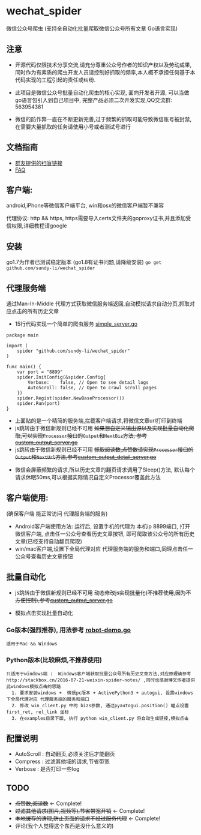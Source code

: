 # wechat_spider


微信公众号爬虫 (支持全自动化批量爬取微信公众号所有文章 Go语言实现)


## 注意
- 开源代码仅限技术分享交流,请充分尊重公众号作者的知识产权以及劳动成果,同时作为有素质的爬虫开发人员请控制好抓取的频率,本人概不承担任何基于本代码实现的工程引起的责任或纠纷.

- 此项目是微信公众号批量自动化爬虫的核心实现, 面向开发者开源, 可以当做go语言包引入到自己项目中, 完整产品必须二次开发实现,QQ交流群: 563954381

- 微信的防作弊一直在不断更新完善,过于频繁的抓取可能导致微信账号被封禁,在需要大量抓取的任务请使用小号或者测试号进行

## 文档指南
  - [群友提供的扫盲链接][6]
  - [FAQ][3]


## 客户端:  
android,iPhone等微信客户端平台, win和osx的微信客户端暂不兼容

代理协议: http && https,  https需要导入certs文件夹的goproxy证书,并且添加受信权限,详细教程请google


## 安装
 go1.7为作者已测试稳定版本 (go1.8有证书问题,请降级安装)
 `go get github.com/sundy-li/wechat_spider`

## 代理服务端
通过Man-In-Middle 代理方式获取微信服务端返回,自动模拟请求自动分页,抓取对应点击的所有历史文章
- 15行代码实现一个简单的爬虫服务  [simple_server.go][1]

```
package main

import (
	spider "github.com/sundy-li/wechat_spider"
)

func main() {
	var port = "8899"
	spider.InitConfig(&spider.Config{
		Verbose:    false, // Open to see detail logs
		AutoScroll: false, // Open to crawl scroll pages
	})
	spider.Regist(spider.NewBaseProcessor())
	spider.Run(port)
}

```

* 上面贴的是一个精简的服务端,拦截客户端请求,将微信文章url打印到终端
* js跳转由于微信新规则已经不可用 ~~如果想自定义输出源以及实现批量自动化爬取,可以实现`Processor`接口的`Output`和`NextBiz`方法, 参考  [custom_output_server.go][2]~~
* js跳转由于微信新规则已经不可用 ~~抓取阅读数,点赞数请实现`Processor`接口的`Output`和`NextUrl`方法,参考[custom_output_detail_server.go][4]~~


[1]: https://github.com/sundy-li/wechat_spider/blob/master/examples/simple_server.go
[2]: https://github.com/sundy-li/wechat_spider/blob/master/examples/custom_output_server.go
[3]: https://github.com/sundy-li/wechat_spider/blob/master/docs/FAQ.md
[4]: https://github.com/sundy-li/wechat_spider/blob/master/examples/custom_output_detail_server.go
[5]: https://github.com/sundy-li/wechat_spider/blob/master/examples/robot-demo.go
[6]: https://gist.github.com/Josscii/bedbbebe3294b3d6de55c8256886c437

* 微信会屏蔽频繁的请求,所以历史文章的翻页请求调用了Sleep()方法, 默认每个请求休眠50ms,可以根据实际情况自定义Processor覆盖此方法




## 客户端使用:    
  (确保客户端 能正常访问 代理服务端的服务) 

* Android客户端使用方法:
  运行后, 设置手机的代理为 本机ip 8899端口,  打开微信客户端, 点击任一公众号查看历史文章按钮, 即可爬取该公众号的所有历史文章(已经支持自动翻页爬取)
*  win/mac客户端,设置下全局代理对应 代理服务端的服务和端口,同理点击任一公众号查看历史文章按钮


## 批量自动化

* js跳转由于微信新规则已经不可用 ~~动态修改js实现批量化(不推荐使用,因为不方便控制),参考[custom_output_server.go][2]~~ 

* 模拟点击实现批量自动化

 ### Go版本(强烈推荐), 用法参考 [robot-demo.go][5]	
	适用于Mac && Windows

 ### Python版本(比较麻烦,不推荐使用)
	只适用于windows端 :  Windows客户端获取批量公众号所有历史文章方法,对应原理请参考 http://stackbox.cn/2016-07-21-weixin-spider-notes/ ,同时也感谢博文作者提供此windows模拟点击的思路 
	  1. 要求安装windows +  微信pc版本 + ActivePython3 + autogui, 设置windows下全局代理对应 代理服务端的服务和端口
	  2. 修改 win_client.py 中的 bizs参数, 通过pyautogui.position() 瞄点设置 first_ret, rel_link 坐标
	  3. 在examples目录下面, 执行 python win_client.py 将自动生成链接,模拟点击


## 配置说明
* AutoScroll : 自动翻页,必须关注后才能翻页
* Compress : 过滤其他域的请求,节省带宽
* Verbose : 是否打印一些log

## TODO
* ~~点赞数,阅读数~~  ← Complete!
* ~~过滤其他请求(图片,视频等),节省带宽开销~~ ← Complete!
* ~~本地缓存的清理,防止页面的请求不经过服务代理~~  ← Complete!
* 评论(我个人觉得这个东西是没什么意义的)

